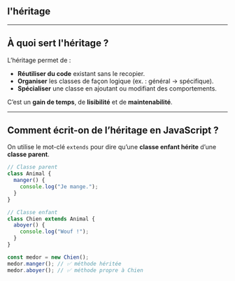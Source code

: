 ## l'héritage

---

##  À quoi sert l'héritage ?

L’héritage permet de :

- **Réutiliser du code** existant sans le recopier.
- **Organiser** les classes de façon logique (ex. : général → spécifique).
- **Spécialiser** une classe en ajoutant ou modifiant des comportements.

 C’est un **gain de temps**, de **lisibilité** et de **maintenabilité**.

---

##  Comment écrit-on de l’héritage en JavaScript ?

On utilise le mot-clé `extends` pour dire qu’une **classe enfant hérite** d’une **classe parent**.

```js
// Classe parent
class Animal {
  manger() {
    console.log("Je mange.");
  }
}

// Classe enfant
class Chien extends Animal {
  aboyer() {
    console.log("Wouf !");
  }
}

const medor = new Chien();
medor.manger(); // ✅ méthode héritée
medor.aboyer(); // ✅ méthode propre à Chien
